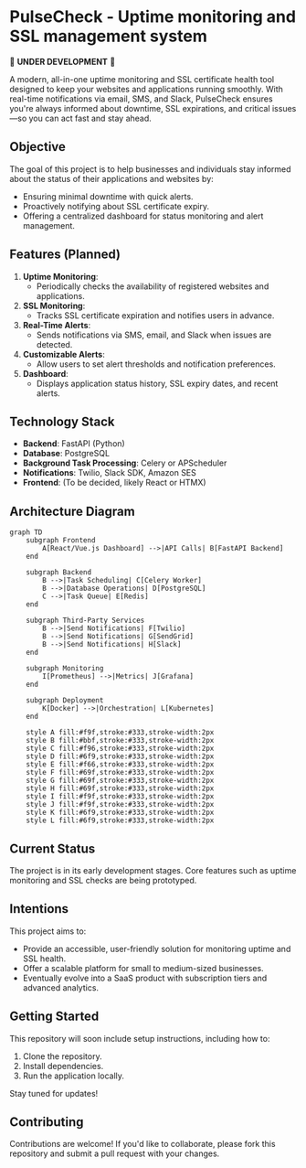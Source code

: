 # PulseCheck - Uptime monitoring and SSL management system

🚧 **UNDER DEVELOPMENT** 🚧  

A modern, all-in-one uptime monitoring and SSL certificate health tool designed to keep your websites and applications running smoothly. With real-time notifications via email, SMS, and Slack, PulseCheck ensures you're always informed about downtime, SSL expirations, and critical issues—so you can act fast and stay ahead.

## **Objective**  
The goal of this project is to help businesses and individuals stay informed about the status of their applications and websites by:  
- Ensuring minimal downtime with quick alerts.  
- Proactively notifying about SSL certificate expiry.  
- Offering a centralized dashboard for status monitoring and alert management.  

## **Features (Planned)**  
1. **Uptime Monitoring**:  
   - Periodically checks the availability of registered websites and applications.  
2. **SSL Monitoring**:  
   - Tracks SSL certificate expiration and notifies users in advance.  
3. **Real-Time Alerts**:  
   - Sends notifications via SMS, email, and Slack when issues are detected.  
4. **Customizable Alerts**:  
   - Allow users to set alert thresholds and notification preferences.  
5. **Dashboard**:  
   - Displays application status history, SSL expiry dates, and recent alerts.  

## **Technology Stack**  
- **Backend**: FastAPI (Python)  
- **Database**: PostgreSQL  
- **Background Task Processing**: Celery or APScheduler  
- **Notifications**: Twilio, Slack SDK, Amazon SES  
- **Frontend**: (To be decided, likely React or HTMX)

## **Architecture Diagram**
```mermaid
graph TD
    subgraph Frontend
        A[React/Vue.js Dashboard] -->|API Calls| B[FastAPI Backend]
    end

    subgraph Backend
        B -->|Task Scheduling| C[Celery Worker]
        B -->|Database Operations| D[PostgreSQL]
        C -->|Task Queue| E[Redis]
    end

    subgraph Third-Party Services
        B -->|Send Notifications| F[Twilio]
        B -->|Send Notifications| G[SendGrid]
        B -->|Send Notifications| H[Slack]
    end

    subgraph Monitoring
        I[Prometheus] -->|Metrics| J[Grafana]
    end

    subgraph Deployment
        K[Docker] -->|Orchestration| L[Kubernetes]
    end

    style A fill:#f9f,stroke:#333,stroke-width:2px
    style B fill:#bbf,stroke:#333,stroke-width:2px
    style C fill:#f96,stroke:#333,stroke-width:2px
    style D fill:#6f9,stroke:#333,stroke-width:2px
    style E fill:#f66,stroke:#333,stroke-width:2px
    style F fill:#69f,stroke:#333,stroke-width:2px
    style G fill:#69f,stroke:#333,stroke-width:2px
    style H fill:#69f,stroke:#333,stroke-width:2px
    style I fill:#f9f,stroke:#333,stroke-width:2px
    style J fill:#f9f,stroke:#333,stroke-width:2px
    style K fill:#6f9,stroke:#333,stroke-width:2px
    style L fill:#6f9,stroke:#333,stroke-width:2px
```

## **Current Status**  
The project is in its early development stages. Core features such as uptime monitoring and SSL checks are being prototyped.  

## **Intentions**  
This project aims to:  
- Provide an accessible, user-friendly solution for monitoring uptime and SSL health.  
- Offer a scalable platform for small to medium-sized businesses.  
- Eventually evolve into a SaaS product with subscription tiers and advanced analytics.  

## **Getting Started**  
This repository will soon include setup instructions, including how to:  
1. Clone the repository.  
2. Install dependencies.  
3. Run the application locally.  

Stay tuned for updates!  

## **Contributing**  
Contributions are welcome! If you'd like to collaborate, please fork this repository and submit a pull request with your changes.  
